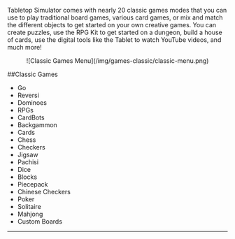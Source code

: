 Tabletop Simulator comes with nearly 20 classic games modes that you can use to play traditional board games, various card games, or mix and match the different objects to get started on your own creative games. You can create puzzles, use the RPG Kit to get started on a dungeon, build a house of cards, use the digital tools like the Tablet to watch YouTube videos, and much more!

<center>![Classic Games Menu](/img/games-classic/classic-menu.png)</center>

##Classic Games

* Go
* Reversi
* Dominoes
* RPGs
* CardBots
* Backgammon
* Cards
* Chess
* Checkers
* Jigsaw
* Pachisi
* Dice
* Blocks
* Piecepack
* Chinese Checkers
* Poker
* Solitaire
* Mahjong
* Custom Boards

---
